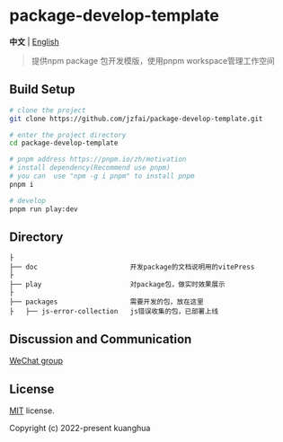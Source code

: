 # package-develop-template

**中文** | [English](./README.md)



> 提供npm package 包开发模版，使用pnpm workspace管理工作空间


## Build Setup

```bash
# clone the project
git clone https://github.com/jzfai/package-develop-template.git

# enter the project directory
cd package-develop-template

# pnpm address https://pnpm.io/zh/motivation
# install dependency(Recommend use pnpm)
# you can  use "npm -g i pnpm" to install pnpm 
pnpm i

# develop
pnpm run play:dev
```
## Directory

```tree
├
├── doc                       开发package的文档说明用的vitePress
├
├── play                      对package包，做实时效果展示
├
├── packages                  需要开发的包，放在这里
├   ├── js-error-collection   js错误收集的包，已部署上线

```



## Discussion and Communication
[WeChat group](http://8.135.1.141/file/images/wx-groud.png)

## License

[MIT](https://github.com/jzfai/micro-frontend-template/blob/master/LICENSE) license.

Copyright (c) 2022-present  kuanghua
